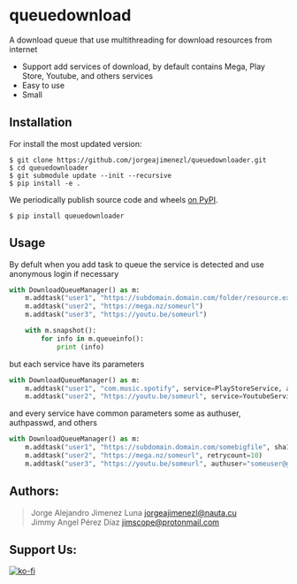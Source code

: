 # queuedownload
A download queue that use multithreading for download resources from internet

* Support add services of download, by default contains Mega, Play Store, Youtube, and others services
* Easy to use
* Small

## Installation
For install the most updated version:
```
$ git clone https://github.com/jorgeajimenezl/queuedownloader.git
$ cd queuedownloader
$ git submodule update --init --recursive
$ pip install -e .
```

We periodically publish source code and wheels [on PyPI](https://pypi.python.org/pypi/queuedownloader).
```
$ pip install queuedownloader
```

## Usage
By defult when you add task to queue the service is detected and use anonymous 
login if necessary

```python
with DownloadQueueManager() as m:
    m.addtask("user1", "https://subdomain.domain.com/folder/resource.extension")
    m.addtask("user2", "https://mega.nz/someurl")
    m.addtask("user3", "https://youtu.be/someurl")

    with m.snapshot():
        for info in m.queueinfo():
            print (info)
```

but each service have its parameters

```python
with DownloadQueueManager() as m:
    m.addtask("user1", "com.music.spotify", service=PlayStoreService, authuser="someuser@gmail.com", authpasswd="somerarepassword", sdk_version=24)
    m.addtask("user2", "https://youtu.be/someurl", service=YoutubeService, subtitles=True, quality="720p@60")
```

and every service have common parameters some as authuser, authpasswd, and others

```python
with DownloadQueueManager() as m:
    m.addtask("user1", "https://subdomain.domain.com/somebigfile", sha1="9ccbdefd64d10dc92629e0c3a3dc224285fed9ba")
    m.addtask("user2", "https://mega.nz/someurl", retrycount=10)
    m.addtask("user3", "https://youtu.be/someurl", authuser="someuser@gmail.com", authpasswd="somemostrarepassword")
```

## Authors: 
> Jorge Alejandro Jimenez Luna jorgeajimenezl@nauta.cu  
> Jimmy Angel Pérez Díaz jimscope@protonmail.com

## Support Us:
[![ko-fi](https://www.ko-fi.com/img/githubbutton_sm.svg)](https://ko-fi.com/V7V512ZVF)

